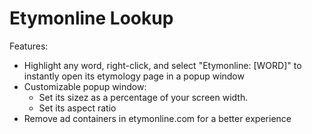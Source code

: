 # Etymonline Lookup

Features:
- Highlight any word, right-click, and select "Etymonline: [WORD]" to instantly open its etymology page in a popup window
- Customizable popup window:
  - Set its sizez as a percentage of your screen width.
  - Set its aspect ratio
- Remove ad containers in etymonline.com for a better experience

